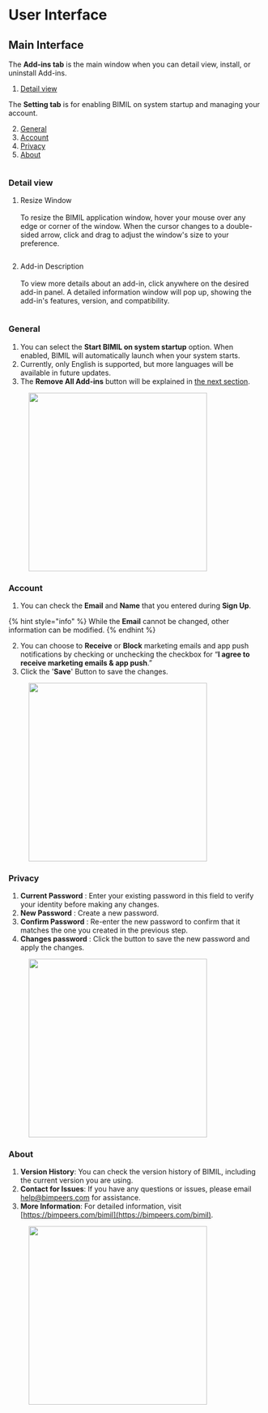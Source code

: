 # User Interface

## Main Interface

The **Add-ins tab** is the main window when you can detail view, install, or uninstall Add-ins.

1. [Detail view](user-interface.md#detail-view)

The **Setting tab** is for enabling BIMIL on system startup and managing your account.

2. [General ](user-interface.md#general)
3. [Account](user-interface.md#account)
4. [Privacy](user-interface.md#privacy)
5. [About ](user-interface.md#about)

<figure><img src="../.gitbook/assets/image (2).png" alt=""><figcaption></figcaption></figure>

### Detail view

1. Resize Window\
   \
   To resize the BIMIL application window, hover your mouse over any edge or corner of the window. When the cursor changes to a double-sided arrow, click and drag to adjust the window's size to your preference.

<figure><img src="../.gitbook/assets/image (3).png" alt=""><figcaption></figcaption></figure>

2. Add-in Description\
   \
   To view more details about an add-in, click anywhere on the desired add-in panel. A detailed information window will pop up, showing the add-in's features, version, and compatibility.

<figure><img src="../.gitbook/assets/image (6).png" alt=""><figcaption></figcaption></figure>

### General

1. You can select the **Start BIMIL on system startup** option. When enabled, BIMIL will automatically launch when your system starts.
2. Currently, only English is supported, but more languages will be available in future updates.
3. The **Remove All Add-ins** button will be explained in [the next section](uninstall.md).

<figure><img src="../.gitbook/assets/image (11).png" alt="" width="352"><figcaption></figcaption></figure>

### Account

1. You can check the **Email** and **Name** that you entered during **Sign Up**.

{% hint style="info" %}
While the **Email** cannot be changed, other information can be modified.
{% endhint %}

2. You can choose to **Receive** or **Block** marketing emails and app push notifications by checking or unchecking the checkbox for “**I agree to receive marketing emails & app push**.”
3. Click the '**Save**' Button to save the changes.

<figure><img src="../.gitbook/assets/image (10).png" alt="" width="352"><figcaption></figcaption></figure>

### Privacy

1. **Current Password** : Enter your existing password in this field to verify your identity before making any changes.
2. **New Password** : Create a new password.
3. **Confirm Password** : Re-enter the new password to confirm that it matches the one you created in the previous step.
4. **Changes password** : Click the button to save the new password and apply the changes.



<figure><img src="../.gitbook/assets/image (9).png" alt="" width="352"><figcaption></figcaption></figure>

### About

1. **Version History**: You can check the version history of BIMIL, including the current version you are using.
2. **Contact for Issues**: If you have any questions or issues, please email [help@bimpeers.com](mailto:help@bimpeers.com) for assistance.
3. **More Information**: For detailed information, visit [https://bimpeers.com/bimil](https://bimpeers.com/bimil).

<figure><img src="../.gitbook/assets/image (8).png" alt="" width="352"><figcaption></figcaption></figure>
